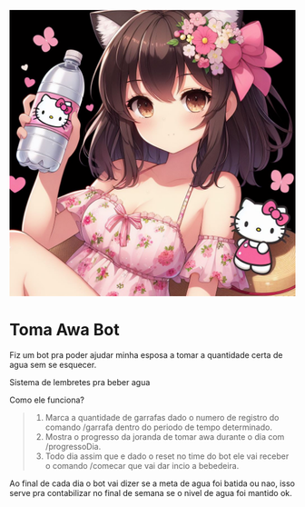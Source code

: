 
![Bot Avatar](/Assets/tomaAwaAvatar.jpeg 'Toma Awa!' ) 

# Toma Awa Bot

Fiz um bot pra poder ajudar minha esposa a tomar a quantidade certa de agua sem se esquecer. 

Sistema de lembretes pra beber agua

Como ele funciona? 

> 1. Marca a quantidade de garrafas dado o numero de registro do comando /garrafa dentro do periodo de tempo determinado.
> 2. Mostra o progresso da joranda de tomar awa durante o dia com /progressoDia.
> 3. Todo dia assim que e dado o reset no time do bot ele vai receber o comando /comecar que vai dar incio a bebedeira. 

Ao final de cada dia o bot vai dizer se a meta de agua foi batida ou nao, isso serve pra contabilizar no final de semana se o nivel de agua foi mantido ok. 